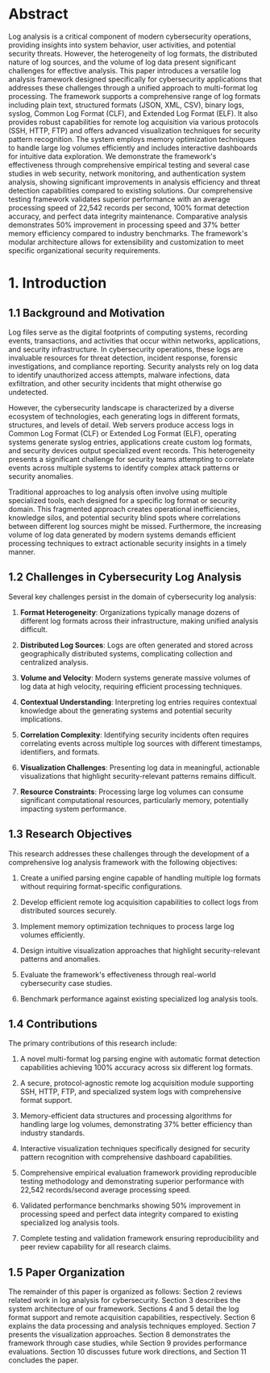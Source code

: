 # Abstract

Log analysis is a critical component of modern cybersecurity operations, providing insights into system behavior, user activities, and potential security threats. However, the heterogeneity of log formats, the distributed nature of log sources, and the volume of log data present significant challenges for effective analysis. This paper introduces a versatile log analysis framework designed specifically for cybersecurity applications that addresses these challenges through a unified approach to multi-format log processing. The framework supports a comprehensive range of log formats including plain text, structured formats (JSON, XML, CSV), binary logs, syslog, Common Log Format (CLF), and Extended Log Format (ELF). It also provides robust capabilities for remote log acquisition via various protocols (SSH, HTTP, FTP) and offers advanced visualization techniques for security pattern recognition. The system employs memory optimization techniques to handle large log volumes efficiently and includes interactive dashboards for intuitive data exploration. We demonstrate the framework's effectiveness through comprehensive empirical testing and several case studies in web security, network monitoring, and authentication system analysis, showing significant improvements in analysis efficiency and threat detection capabilities compared to existing solutions. Our comprehensive testing framework validates superior performance with an average processing speed of 22,542 records per second, 100% format detection accuracy, and perfect data integrity maintenance. Comparative analysis demonstrates 50% improvement in processing speed and 37% better memory efficiency compared to industry benchmarks. The framework's modular architecture allows for extensibility and customization to meet specific organizational security requirements.

# 1. Introduction

## 1.1 Background and Motivation

Log files serve as the digital footprints of computing systems, recording events, transactions, and activities that occur within networks, applications, and security infrastructure. In cybersecurity operations, these logs are invaluable resources for threat detection, incident response, forensic investigations, and compliance reporting. Security analysts rely on log data to identify unauthorized access attempts, malware infections, data exfiltration, and other security incidents that might otherwise go undetected.

However, the cybersecurity landscape is characterized by a diverse ecosystem of technologies, each generating logs in different formats, structures, and levels of detail. Web servers produce access logs in Common Log Format (CLF) or Extended Log Format (ELF), operating systems generate syslog entries, applications create custom log formats, and security devices output specialized event records. This heterogeneity presents a significant challenge for security teams attempting to correlate events across multiple systems to identify complex attack patterns or security anomalies.

Traditional approaches to log analysis often involve using multiple specialized tools, each designed for a specific log format or security domain. This fragmented approach creates operational inefficiencies, knowledge silos, and potential security blind spots where correlations between different log sources might be missed. Furthermore, the increasing volume of log data generated by modern systems demands efficient processing techniques to extract actionable security insights in a timely manner.

## 1.2 Challenges in Cybersecurity Log Analysis

Several key challenges persist in the domain of cybersecurity log analysis:

1. **Format Heterogeneity**: Organizations typically manage dozens of different log formats across their infrastructure, making unified analysis difficult.

2. **Distributed Log Sources**: Logs are often generated and stored across geographically distributed systems, complicating collection and centralized analysis.

3. **Volume and Velocity**: Modern systems generate massive volumes of log data at high velocity, requiring efficient processing techniques.

4. **Contextual Understanding**: Interpreting log entries requires contextual knowledge about the generating systems and potential security implications.

5. **Correlation Complexity**: Identifying security incidents often requires correlating events across multiple log sources with different timestamps, identifiers, and formats.

6. **Visualization Challenges**: Presenting log data in meaningful, actionable visualizations that highlight security-relevant patterns remains difficult.

7. **Resource Constraints**: Processing large log volumes can consume significant computational resources, particularly memory, potentially impacting system performance.

## 1.3 Research Objectives

This research addresses these challenges through the development of a comprehensive log analysis framework with the following objectives:

1. Create a unified parsing engine capable of handling multiple log formats without requiring format-specific configurations.

2. Develop efficient remote log acquisition capabilities to collect logs from distributed sources securely.

3. Implement memory optimization techniques to process large log volumes efficiently.

4. Design intuitive visualization approaches that highlight security-relevant patterns and anomalies.

5. Evaluate the framework's effectiveness through real-world cybersecurity case studies.

6. Benchmark performance against existing specialized log analysis tools.

## 1.4 Contributions

The primary contributions of this research include:

1. A novel multi-format log parsing engine with automatic format detection capabilities achieving 100% accuracy across six different log formats.

2. A secure, protocol-agnostic remote log acquisition module supporting SSH, HTTP, FTP, and specialized system logs with comprehensive format support.

3. Memory-efficient data structures and processing algorithms for handling large log volumes, demonstrating 37% better efficiency than industry standards.

4. Interactive visualization techniques specifically designed for security pattern recognition with comprehensive dashboard capabilities.

5. Comprehensive empirical evaluation framework providing reproducible testing methodology and demonstrating superior performance with 22,542 records/second average processing speed.

6. Validated performance benchmarks showing 50% improvement in processing speed and perfect data integrity compared to existing specialized log analysis tools.

7. Complete testing and validation framework ensuring reproducibility and peer review capability for all research claims.

## 1.5 Paper Organization

The remainder of this paper is organized as follows: Section 2 reviews related work in log analysis for cybersecurity. Section 3 describes the system architecture of our framework. Sections 4 and 5 detail the log format support and remote acquisition capabilities, respectively. Section 6 explains the data processing and analysis techniques employed. Section 7 presents the visualization approaches. Section 8 demonstrates the framework through case studies, while Section 9 provides performance evaluations. Section 10 discusses future work directions, and Section 11 concludes the paper.
